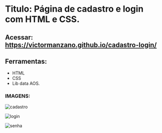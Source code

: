 # Titulo: Página de cadastro e login com HTML e CSS.

## Acessar: https://victormanzano.github.io/cadastro-login/

## Ferramentas:
- HTML
- CSS
- Lib data AOS.

### IMAGENS:

![cadastro](https://github.com/VictorManzano/cadastro-login/assets/90942242/2492bcfc-0b3d-47f2-afd0-05e6b1b6d0ad)


![login](https://github.com/VictorManzano/cadastro-login/assets/90942242/cd074c2e-0c34-4c0a-9405-d9616a20b01b)


![senha](https://github.com/VictorManzano/cadastro-login/assets/90942242/1b0adc2b-27b8-4202-9ab8-d5725689285e)
